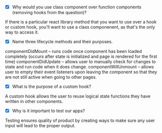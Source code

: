 - [x] Why would you use class component over function components (removing hooks from the question)?

If there is a particular react library method that you want to use over a hook or custom hook, you'll want to use a class componenent, as that's the only way to access it.

- [x] Name three lifecycle methods and their purposes.

componentDidMount – runs code once component has been loaded completely (occurs after state is initialized and page is rendered for the first time)
componentDidUpdate – allows user to manually check for changes to state and run code when it does change.
componentWillUnmount – allows user to empty their event listeners upon leaving the component so that they are not still active when going to other pages.

- [x] What is the purpose of a custom hook?

A custom hook allows the user to reuse logical state functions they have written in other components.

- [x] Why is it important to test our apps?

Testing ensures quality of product by creating ways to make sure any user input will lead to the proper output.